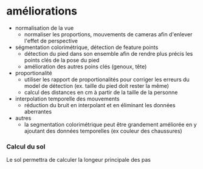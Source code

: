 # améliorations


* normalisation de la vue
  * normaliser les proportions, mouvements de cameras afin d'enlever l'effet de perspective
* ségmentation colorimétrique, détection de feature points
  * détection du pied dans son ensemble afin de rendre plus précis les points clés de la pose du pied
  * amélioration des autres poins clés (genoux, tête)
* proportionalité
  * utiliser les rapport de proportionalités pour corriger les erreurs du model de détection (ex. taille du pied doit rester la même)
  * calcul des distances en cm à partir de la taille de la personne
* interpolation temporelle des mouvements
  * réduction du bruit en interpolant et en éliminant les données aberrantes
* autres
  * la segmentation colorimétrique peut être grandement améliorée en y ajoutant des données temporelles (ex couleur des chaussures)




### Calcul du sol

Le sol permettra de calculer la longeur principale des pas